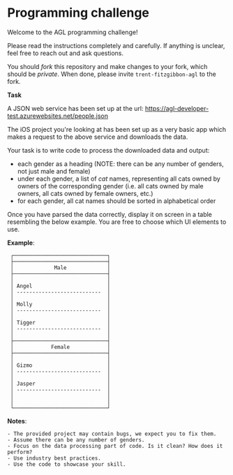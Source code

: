 # Programming challenge

Welcome to the AGL programming challenge!

Please read the instructions completely and carefully. If anything is unclear,
feel free to reach out and ask questions.

You should *fork* this repository and make changes to your fork, which should
be *private*. When done, please invite `trent-fitzgibbon-agl` to the fork.


**Task**

A JSON web service has been set up at the url:
https://agl-developer-test.azurewebsites.net/people.json


The iOS project you're looking at has been set up as a very basic app which
makes a request to the above service and downloads the data.

Your task is to write code to process the downloaded data and output:

- each gender as a heading (NOTE: there can be any number of genders, not just
  male and female)
- under each gender, a list of *cat* names, representing all cats owned by
  owners of the corresponding gender (i.e. all cats owned by male owners, all
  cats owned by female owners, etc.)
- for each gender, all cat names should be sorted in alphabetical order


Once you have parsed the data correctly, display it on screen in a table
resembling the below example. You are free to choose which UI elements to use.

**Example**:
```
 ┌──────────────────────────────┐
 ├──────────────────────────────┤
 │             Male             │
 ├──────────────────────────────┤
 │                              │
 │ Angel                        │
 │ ---------------------------  │
 │                              │
 │ Molly                        │
 │ ---------------------------  │
 │                              │
 │ Tigger                       │
 │ ---------------------------  │
 │                              │
 ├──────────────────────────────┤
 │            Female            │
 ├──────────────────────────────┤
 │                              │
 │ Gizmo                        │
 │ ---------------------------  │
 │                              │
 │ Jasper                       │
 │ ---------------------------  │
 │                              │
 │                              │
 └──────────────────────────────┘    
```
**Notes**:

    - The provided project may contain bugs, we expect you to fix them.
    - Assume there can be any number of genders.
    - Focus on the data processing part of code. Is it clean? How does it perform?
    - Use industry best practices.
    - Use the code to showcase your skill.
